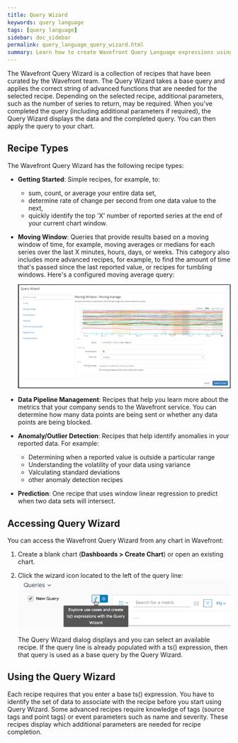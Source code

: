 ```yaml
---
title: Query Wizard
keywords: query language
tags: [query language]
sidebar: doc_sidebar
permalink: query_language_query_wizard.html
summary: Learn how to create Wavefront Query Language expressions using Query Wizard.
---
```

The Wavefront Query Wizard is a collection of recipes that have been curated by the Wavefront team. The Query Wizard takes a base query and applies the correct string of advanced functions that are needed for the selected recipe. Depending on the selected recipe, additional parameters, such as the number of series to return, may be required. When you've completed the query (including additional parameters if required), the Query Wizard displays the data and the completed query. You can then apply the query to your chart.

## Recipe Types

The Wavefront Query Wizard has the following recipe types:

- **Getting Started**: Simple recipes, for example, to:
  - sum, count, or average your entire data set,
  - determine rate of change per second from one data value to the next,
  - quickly identify the top 'X' number of reported series at the end of your current chart window.
- **Moving Window**: Queries that provide results based on a moving window of time, for example, moving averages or medians for each series over the last X minutes, hours, days, or weeks. This category also includes more advanced recipes, for example, to find the amount of time that's passed since the last reported value, or recipes for tumbling windows. Here's a configured moving average query:

  ![recipe_selected](images/recipe_selected.png)

- **Data Pipeline Management**: Recipes that help you learn more about the metrics that  your company sends to the Wavefront service. You can determine how many data points are being sent or whether any data points are being blocked.
- **Anomaly/Outlier Detection**: Recipes that help identify anomalies in your reported data. For example:
  - Determining when a reported value is outside a particular range
  - Understanding the volatility of your data using variance
  - Valculating standard deviations
  - other anomaly detection recipes
- **Prediction**: One recipe that uses window linear regression to predict when two data sets will intersect.

## Accessing Query Wizard

You can access the Wavefront Query Wizard from any chart in Wavefront:

1. Create a blank chart (**Dashboards > Create Chart**) or open an existing chart.
1. Click the wizard icon located to the left of the query line:
  ![wizard_button](images/wizard_button.png)

    The Query Wizard dialog displays and you can select an available recipe. If the  query line is already populated with a  ts() expression, then that query is used as a base query by the Query Wizard.

## Using the Query Wizard

Each recipe requires that you enter a base ts() expression. You have to identify the set of data to associate with the recipe before you start using Query Wizard. Some advanced recipes require knowledge of tags (source tags and point tags) or event parameters such as name and severity. These recipes display which additional parameters are needed for recipe completion.
